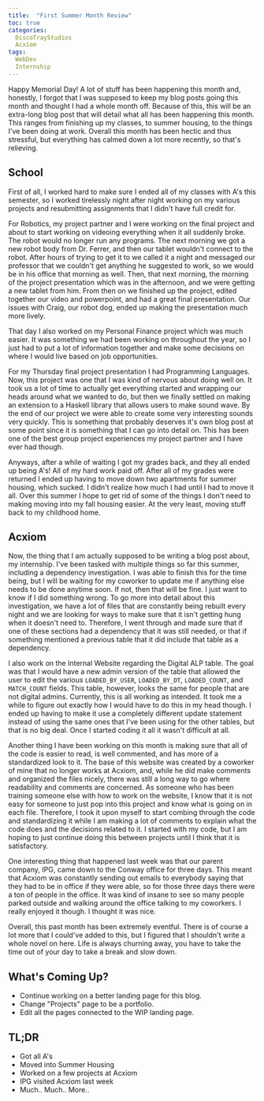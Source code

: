 ```yaml
---
title:  "First Summer Month Review"
toc: true
categories:
  DiscoTrayStudios
  Acxiom
tags:
  WebDev
  Internship
---
```


Happy Memorial Day!
A lot of stuff has been happening this month and, honestly, I forgot that I was supposed to keep my blog posts going this month and thought I had a whole month off.
Because of this, this will be an extra-long blog post that will detail what all has been happening this month.
This ranges from finishing up my classes, to summer housing, to the things I've been doing at work.
Overall this month has been hectic and thus stressful, but everything has calmed down a lot more recently, so that's relieving.

## School

First of all, I worked hard to make sure I ended all of my classes with A's this semester, so I worked tirelessly night after night working on my various projects and resubmitting assignments that I didn't have full credit for.

For Robotics, my project partner and I were working on the final project and about to start working on videoing everything when it all suddenly broke. The robot would no longer run any programs. The next morning we got a new robot body from Dr. Ferrer, and then our tablet wouldn't connect to the robot. After hours of trying to get it to we called it a night and messaged our professor that we couldn't get anything he suggested to work, so we would be in his office that morning as well. Then, that next morning, the morning of the project presentation which was in the afternoon, and we were getting a new tablet from him. From then on we finished up the project, edited together our video and powerpoint, and had a great final presentation. Our issues with Craig, our robot dog, ended up making the presentation much more lively.

That day I also worked on my Personal Finance project which was much easier. It was something we had been working on throughout the year, so I just had to put a lot of information together and make some decisions on where I would live based on job opportunities.

For my Thursday final project presentation I had Programming Languages. Now, this project was one that I was kind of nervous about doing well on. It took us a lot of time to actually get everything started and wrapping our heads around what we wanted to do, but then we finally settled on making an extension to a Haskell library that allows users to make sound wave. By the end of our project we were able to create some very interesting sounds very quickly. This is something that probably deserves it's own blog post at some point since it is something that I can go into detail on. This has been one of the best group project experiences my project partner and I have ever had though.

Anyways, after a while of waiting I got my grades back, and they all ended up being A's! All of my hard work paid off. After all of my grades were returned I ended up having to move down two apartments for summer housing, which sucked. I didn't realize how much I had until I had to move it all. Over this summer I hope to get rid of some of the things I don't need to making moving into my fall housing easier. At the very least, moving stuff back to my childhood home.

## Acxiom

Now, the thing that I am actually supposed to be writing a blog post about, my internship. I've been tasked with multiple things so far this summer, including a dependency investigation. I was able to finish this for the time being, but I will be waiting for my coworker to update me if anything else needs to be done anytime soon. If not, then that will be fine. I just want to know if I did something wrong. To go more into detail about this investigation, we have a lot of files that are constantly being rebuilt every night and we are looking for ways to make sure that it isn't getting hung when it doesn't need to. Therefore, I went through and made sure that if one of these sections had a dependency that it was still needed, or that if something mentioned a previous table that it did include that table as a dependency.

I also work on the Internal Website regarding the Digital ALP table. The goal was that I would have a new admin version of the table that allowed the user to edit the various `LOADED_BY_USER`, `LOADED_BY_DT`, `LOADED_COUNT`, and `MATCH_COUNT` fields. This table, however, looks the same for people that are not digital admins. Currently, this is all working as intended. It took me a while to figure out exactly how I would have to do this in my head though. I ended up having to make it use a completely different update statement instead of using the same ones that I've been using for the other tables, but that is no big deal. Once I started coding it all it wasn't difficult at all.

Another thing I have been working on this month is making sure that all of the code is easier to read, is well commented, and has more of a standardized look to it. The base of this website was created by a coworker of mine that no longer works at Acxiom, and, while he did make comments and organized the files nicely, there was still a long way to go where readability and comments are concerned. As someone who has been training someone else with how to work on the website, I know that it is not easy for someone to just pop into this project and know what is going on in each file. Therefore, I took it upon myself to start combing through the code and standardizing it while I am making a lot of comments to explain what the code does and the decisions related to it. I started with my code, but I am hoping to just continue doing this between projects until I think that it is satisfactory.

One interesting thing that happened last week was that our parent company, IPG, came down to the Conway office for three days. This meant that Acxiom was constantly sending out emails to everybody saying that they had to be in office if they were able, so for those three days there were a ton of people in the office. It was kind of insane to see so many people parked outside and walking around the office talking to my coworkers. I really enjoyed it though. I thought it was nice. 

Overall, this past month has been extremely eventful. There is of course a lot more that I could've added to this, but I figured that I shouldn't write a whole novel on here. Life is always churning away, you have to take the time out of your day to take a break and slow down.

## What's Coming Up?

- Continue working on a better landing page for this blog.
- Change "Projects" page to be a portfolio.
- Edit all the pages connected to the WIP landing page.

## TL;DR

- Got all A's
- Moved into Summer Housing
- Worked on a few projects at Acxiom
- IPG visited Acxiom last week
- Much.. Much.. More..